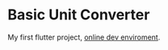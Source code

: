# Basic Unit Converter

My first flutter project, 
[online dev enviroment](https://dartpad.dev/ "online dev enviroment").
